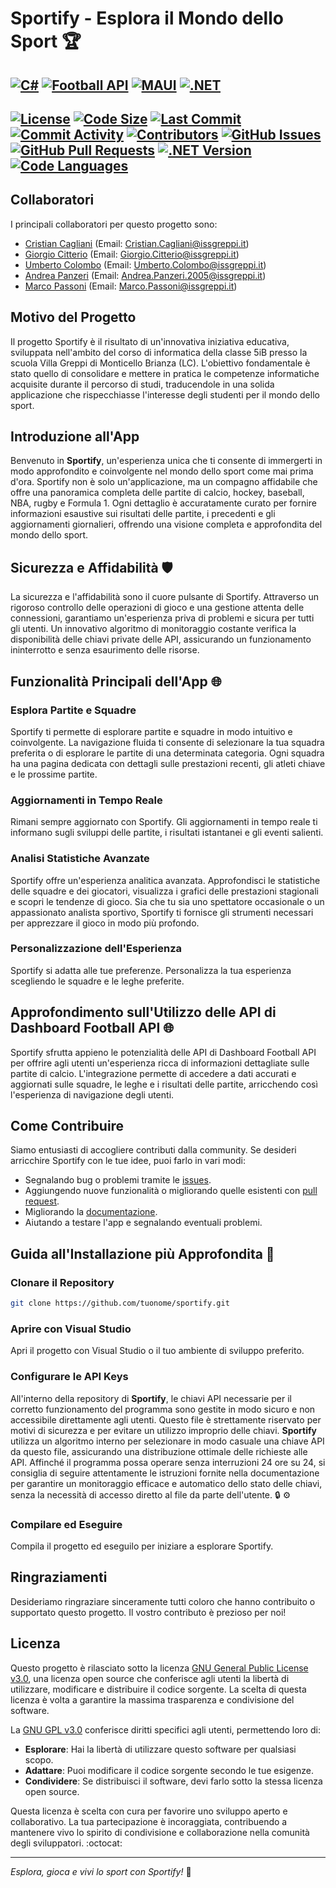 # Sportify - Esplora il Mondo dello Sport 🏆

[![C#](https://img.shields.io/badge/C%23-FFA500.svg?style=for-the-badge&logo=c-sharp&logoColor=white)](https://learn.microsoft.com/it-it/dotnet/csharp/)
[![Football API](https://img.shields.io/badge/Football_API-800080.svg?style=for-the-badge)](https://dashboard.api-football.com/)
[![MAUI](https://img.shields.io/badge/MAUI-2B579A.svg?style=for-the-badge&logo=.net&logoColor=white)](https://learn.microsoft.com/it-it/dotnet/maui/what-is-maui?view=net-maui-8.0)
[![.NET](https://img.shields.io/badge/.NET-FF5733.svg?style=for-the-badge&logo=.net&logoColor=white)](https://dotnet.microsoft.com/en-us/download/dotnet/7.0/)
---
[![License](https://img.shields.io/badge/License-GPL%203.0-007EC6.svg?style=for-the-badge)](https://opensource.org/licenses/GPL-3.0)
[![Code Size](https://img.shields.io/github/languages/code-size/Spoortify/SpoortifyProject?style=for-the-badge&color=CD5C5C)](https://github.com/Spoortify/SpoortifyProject)
[![Last Commit](https://img.shields.io/github/last-commit/Spoortify/SpoortifyProject?style=for-the-badge&color=20B2AA)](https://github.com/Spoortify/SpoortifyProject)
[![Commit Activity](https://img.shields.io/github/commit-activity/m/Spoortify/SpoortifyProject?style=for-the-badge&color=BA55D3)](https://github.com/Spoortify/SpoortifyProject)
[![Contributors](https://img.shields.io/github/contributors/Spoortify/SpoortifyProject?style=for-the-badge&color=4CAF50)](https://github.com/Spoortify/SpoortifyProject/graphs/contributors)
[![GitHub Issues](https://img.shields.io/github/issues/Spoortify/SpoortifyProject?style=for-the-badge&color=FF4500)](https://github.com/Spoortify/SpoortifyProject/issues)
[![GitHub Pull Requests](https://img.shields.io/github/issues-pr/Spoortify/SpoortifyProject?style=for-the-badge&color=FFD700)](https://github.com/Spoortify/SpoortifyProject/pulls)
[![.NET Version](https://img.shields.io/badge/.NET%20Version-512BD4.svg?style=for-the-badge&logo=.net&logoColor=white)](https://dotnet.microsoft.com/download/dotnet/7.0)
[![Code Languages](https://img.shields.io/badge/Code%20Languages-csharp%2050%25%2C%20javascript%2030%25%2C%20python%2020%25-blueviolet.svg?style=for-the-badge)](https://github.com/Spoortify/SpoortifyProject/blob/README/.github/workflows/items/analisi_codice.yml)
---


## Collaboratori

I principali collaboratori per questo progetto sono:

- [Cristian Cagliani](https://github.com/CristianCagliani) (Email: Cristian.Cagliani@issgreppi.it)
- [Giorgio Citterio](https://github.com/GiorgioCitterio) (Email: Giorgio.Citterio@issgreppi.it)
- [Umberto Colombo](https://github.com/umbecol) (Email: Umberto.Colombo@issgreppi.it)
- [Andrea Panzeri](https://github.com/AndreaPanzeri) (Email: Andrea.Panzeri.2005@issgreppi.it)
- [Marco Passoni](https://github.com/MarcoPassoni) (Email: Marco.Passoni@issgreppi.it)

## Motivo del Progetto

Il progetto Sportify è il risultato di un'innovativa iniziativa educativa, sviluppata nell'ambito del corso di informatica della classe 5iB presso la scuola Villa Greppi di Monticello Brianza (LC). L'obiettivo fondamentale è stato quello di consolidare e mettere in pratica le competenze informatiche acquisite durante il percorso di studi, traducendole in una solida applicazione che rispecchiasse l'interesse degli studenti per il mondo dello sport.

## Introduzione all'App

Benvenuto in **Sportify**, un'esperienza unica che ti consente di immergerti in modo approfondito e coinvolgente nel mondo dello sport come mai prima d'ora. Sportify non è solo un'applicazione, ma un compagno affidabile che offre una panoramica completa delle partite di calcio, hockey, baseball, NBA, rugby e Formula 1. Ogni dettaglio è accuratamente curato per fornire informazioni esaustive sui risultati delle partite, i precedenti e gli aggiornamenti giornalieri, offrendo una visione completa e approfondita del mondo dello sport.

## Sicurezza e Affidabilità 🛡️

La sicurezza e l'affidabilità sono il cuore pulsante di Sportify. Attraverso un rigoroso controllo delle operazioni di gioco e una gestione attenta delle connessioni, garantiamo un'esperienza priva di problemi e sicura per tutti gli utenti. Un innovativo algoritmo di monitoraggio costante verifica la disponibilità delle chiavi private delle API, assicurando un funzionamento ininterrotto e senza esaurimento delle risorse.

## Funzionalità Principali dell'App 🌐

### Esplora Partite e Squadre

Sportify ti permette di esplorare partite e squadre in modo intuitivo e coinvolgente. La navigazione fluida ti consente di selezionare la tua squadra preferita o di esplorare le partite di una determinata categoria. Ogni squadra ha una pagina dedicata con dettagli sulle prestazioni recenti, gli atleti chiave e le prossime partite.

### Aggiornamenti in Tempo Reale

Rimani sempre aggiornato con Sportify. Gli aggiornamenti in tempo reale ti informano sugli sviluppi delle partite, i risultati istantanei e gli eventi salienti.

### Analisi Statistiche Avanzate

Sportify offre un'esperienza analitica avanzata. Approfondisci le statistiche delle squadre e dei giocatori, visualizza i grafici delle prestazioni stagionali e scopri le tendenze di gioco. Sia che tu sia uno spettatore occasionale o un appassionato analista sportivo, Sportify ti fornisce gli strumenti necessari per apprezzare il gioco in modo più profondo.

### Personalizzazione dell'Esperienza

Sportify si adatta alle tue preferenze. Personalizza la tua esperienza scegliendo le squadre e le leghe preferite.

## Approfondimento sull'Utilizzo delle API di Dashboard Football API 🌐

Sportify sfrutta appieno le potenzialità delle API di Dashboard Football API per offrire agli utenti un'esperienza ricca di informazioni dettagliate sulle partite di calcio. L'integrazione permette di accedere a dati accurati e aggiornati sulle squadre, le leghe e i risultati delle partite, arricchendo così l'esperienza di navigazione degli utenti.

## Come Contribuire

Siamo entusiasti di accogliere contributi dalla community. Se desideri arricchire Sportify con le tue idee, puoi farlo in vari modi:

- Segnalando bug o problemi tramite le [issues](link_alle_issues).
- Aggiungendo nuove funzionalità o migliorando quelle esistenti con [pull request](link_alle_pull_requests).
- Migliorando la [documentazione](link_alla_documentazione).
- Aiutando a testare l'app e segnalando eventuali problemi.

## Guida all'Installazione più Approfondita 🚀

### Clonare il Repository

```bash
git clone https://github.com/tuonome/sportify.git
```

### Aprire con Visual Studio

Apri il progetto con Visual Studio o il tuo ambiente di sviluppo preferito.

### Configurare le API Keys

All'interno della repository di **Sportify**, le chiavi API necessarie per il corretto funzionamento del programma sono gestite in modo sicuro e non accessibile direttamente agli utenti. Questo file è strettamente riservato per motivi di sicurezza e per evitare un utilizzo improprio delle chiavi. **Sportify** utilizza un algoritmo interno per selezionare in modo casuale una chiave API da questo file, assicurando una distribuzione ottimale delle richieste alle API. Affinché il programma possa operare senza interruzioni 24 ore su 24, si consiglia di seguire attentamente le istruzioni fornite nella documentazione per garantire un monitoraggio efficace e automatico dello stato delle chiavi, senza la necessità di accesso diretto al file da parte dell'utente. :lock: :gear:

### Compilare ed Eseguire

Compila il progetto ed eseguilo per iniziare a esplorare Sportify.

## Ringraziamenti

Desideriamo ringraziare sinceramente tutti coloro che hanno contribuito o supportato questo progetto. Il vostro contributo è prezioso per noi!

## Licenza
Questo progetto è rilasciato sotto la licenza [GNU General Public License v3.0](https://opensource.org/licenses/GPL-3.0), una licenza open source che conferisce agli utenti la libertà di utilizzare, modificare e distribuire il codice sorgente. La scelta di questa licenza è volta a garantire la massima trasparenza e condivisione del software.

La [GNU GPL v3.0](https://opensource.org/licenses/GPL-3.0) conferisce diritti specifici agli utenti, permettendo loro di:

- **Esplorare**: Hai la libertà di utilizzare questo software per qualsiasi scopo.
- **Adattare**: Puoi modificare il codice sorgente secondo le tue esigenze.
- **Condividere**: Se distribuisci il software, devi farlo sotto la stessa licenza open source.

Questa licenza è scelta con cura per favorire uno sviluppo aperto e collaborativo. La tua partecipazione è incoraggiata, contribuendo a mantenere vivo lo spirito di condivisione e collaborazione nella comunità degli sviluppatori. :octocat:

---

*Esplora, gioca e vivi lo sport con Sportify!* 🌟
